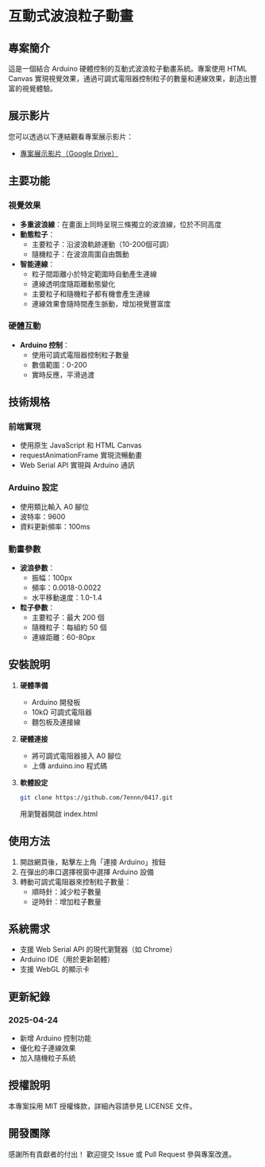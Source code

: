 # 互動式波浪粒子動畫

## 專案簡介

這是一個結合 Arduino 硬體控制的互動式波浪粒子動畫系統。專案使用 HTML Canvas 實現視覺效果，通過可調式電阻器控制粒子的數量和連線效果，創造出豐富的視覺體驗。

## 展示影片

您可以透過以下連結觀看專案展示影片：
- [專案展示影片（Google Drive）](https://drive.google.com/drive/folders/1dmF9loJQl3vcYIVj7VHHqo69r9oNPpRO?usp=drive_link)

## 主要功能

### 視覺效果
- **多重波浪線**：在畫面上同時呈現三條獨立的波浪線，位於不同高度
- **動態粒子**：
  - 主要粒子：沿波浪軌跡運動（10-200個可調）
  - 隨機粒子：在波浪周圍自由飄動
- **智能連線**：
  - 粒子間距離小於特定範圍時自動產生連線
  - 連線透明度隨距離動態變化
  - 主要粒子和隨機粒子都有機會產生連線
  - 連線效果會隨時間產生脈動，增加視覺豐富度

### 硬體互動
- **Arduino 控制**：
  - 使用可調式電阻器控制粒子數量
  - 數值範圍：0-200
  - 實時反應，平滑過渡

## 技術規格

### 前端實現
- 使用原生 JavaScript 和 HTML Canvas
- requestAnimationFrame 實現流暢動畫
- Web Serial API 實現與 Arduino 通訊

### Arduino 設定
- 使用類比輸入 A0 腳位
- 波特率：9600
- 資料更新頻率：100ms

### 動畫參數
- **波浪參數**：
  - 振幅：100px
  - 頻率：0.0018-0.0022
  - 水平移動速度：1.0-1.4
- **粒子參數**：
  - 主要粒子：最大 200 個
  - 隨機粒子：每組約 50 個
  - 連線距離：60-80px

## 安裝說明

1. **硬體準備**
   - Arduino 開發板
   - 10kΩ 可調式電阻器
   - 麵包板及連接線

2. **硬體連接**
   - 將可調式電阻器接入 A0 腳位
   - 上傳 arduino.ino 程式碼

3. **軟體設定**
   ```bash
   git clone https://github.com/7ennn/0417.git
   ```
   用瀏覽器開啟 index.html

## 使用方法

1. 開啟網頁後，點擊左上角「連接 Arduino」按鈕
2. 在彈出的串口選擇視窗中選擇 Arduino 設備
3. 轉動可調式電阻器來控制粒子數量：
   - 順時針：減少粒子數量
   - 逆時針：增加粒子數量

## 系統需求

- 支援 Web Serial API 的現代瀏覽器（如 Chrome）
- Arduino IDE（用於更新韌體）
- 支援 WebGL 的顯示卡

## 更新紀錄

### 2025-04-24
- 新增 Arduino 控制功能
- 優化粒子連線效果
- 加入隨機粒子系統

## 授權說明

本專案採用 MIT 授權條款，詳細內容請參見 LICENSE 文件。

## 開發團隊

感謝所有貢獻者的付出！
歡迎提交 Issue 或 Pull Request 參與專案改進。